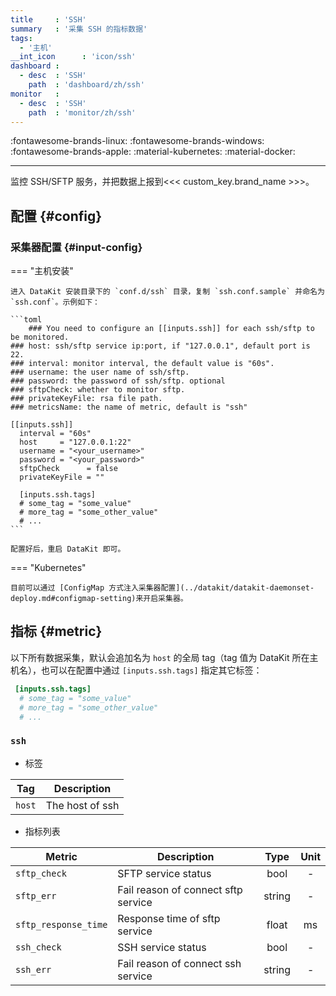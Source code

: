 ```yaml
---
title     : 'SSH'
summary   : '采集 SSH 的指标数据'
tags:
  - '主机'
__int_icon      : 'icon/ssh'
dashboard :
  - desc  : 'SSH'
    path  : 'dashboard/zh/ssh'
monitor   :
  - desc  : 'SSH'
    path  : 'monitor/zh/ssh'
---
```


:fontawesome-brands-linux: :fontawesome-brands-windows: :fontawesome-brands-apple: :material-kubernetes: :material-docker:

---

监控 SSH/SFTP 服务，并把数据上报到<<< custom_key.brand_name >>>。

## 配置 {#config}

### 采集器配置 {#input-config}

<!-- markdownlint-disable MD046 -->
=== "主机安装"

    进入 DataKit 安装目录下的 `conf.d/ssh` 目录，复制 `ssh.conf.sample` 并命名为 `ssh.conf`。示例如下：
    
    ```toml
        ### You need to configure an [[inputs.ssh]] for each ssh/sftp to be monitored.
    ### host: ssh/sftp service ip:port, if "127.0.0.1", default port is 22.
    ### interval: monitor interval, the default value is "60s".
    ### username: the user name of ssh/sftp.
    ### password: the password of ssh/sftp. optional
    ### sftpCheck: whether to monitor sftp.
    ### privateKeyFile: rsa file path.
    ### metricsName: the name of metric, default is "ssh"
    
    [[inputs.ssh]]
      interval = "60s"
      host     = "127.0.0.1:22"
      username = "<your_username>"
      password = "<your_password>"
      sftpCheck      = false
      privateKeyFile = ""
    
      [inputs.ssh.tags]
      # some_tag = "some_value"
      # more_tag = "some_other_value"
      # ...
    ```
    
    配置好后，重启 DataKit 即可。

=== "Kubernetes"

    目前可以通过 [ConfigMap 方式注入采集器配置](../datakit/datakit-daemonset-deploy.md#configmap-setting)来开启采集器。
<!-- markdownlint-enable -->

## 指标 {#metric}

以下所有数据采集，默认会追加名为 `host` 的全局 tag（tag 值为 DataKit 所在主机名），也可以在配置中通过 `[inputs.ssh.tags]` 指定其它标签：

``` toml
 [inputs.ssh.tags]
  # some_tag = "some_value"
  # more_tag = "some_other_value"
  # ...
```



### `ssh`

- 标签


| Tag | Description |
|  ----  | --------|
|`host`|The host of ssh|

- 指标列表


| Metric | Description | Type | Unit |
| ---- |---- | :---:    | :----: |
|`sftp_check`|SFTP service status|bool|-|
|`sftp_err`|Fail reason of connect sftp service|string|-|
|`sftp_response_time`|Response time of sftp service|float|ms|
|`ssh_check`|SSH service status|bool|-|
|`ssh_err`|Fail reason of connect ssh service|string|-|


